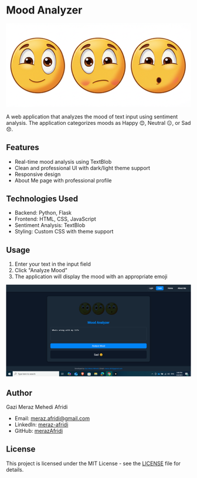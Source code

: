 # Mood Analyzer
![Results](https://github.com/merazAfridi/analyzeMood/blob/main/static/happysadneutral.png)

A web application that analyzes the mood of text input using sentiment analysis. The application categorizes moods as Happy 😊, Neutral 😐, or Sad 😞.

## Features

- Real-time mood analysis using TextBlob
- Clean and professional UI with dark/light theme support
- Responsive design
- About Me page with professional profile

## Technologies Used

- Backend: Python, Flask
- Frontend: HTML, CSS, JavaScript
- Sentiment Analysis: TextBlob
- Styling: Custom CSS with theme support


## Usage

1. Enter your text in the input field
2. Click "Analyze Mood"
3. The application will display the mood with an appropriate emoji

![Homepage](https://github.com/merazAfridi/analyzeMood/blob/main/Homepage.PNG)

## Author

Gazi Meraz Mehedi Afridi
- Email: meraz.afridi@gmail.com
- LinkedIn: [meraz-afridi](https://www.linkedin.com/in/meraz-afridi/)
- GitHub: [merazAfridi](https://github.com/merazAfridi)

## License

This project is licensed under the MIT License - see the [LICENSE](LICENSE) file for details. 
